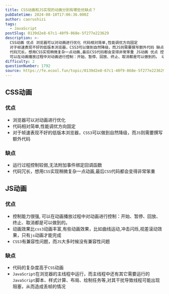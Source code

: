 ```yaml
---
title: CSS动画和JS实现的动画分别有哪些优缺点？
pubDatetime: 2024-08-10T17:06:36.000Z
author: caorushizi
tags:
  - JavaScript
postSlug: 0139d2e8-67c1-40f9-868e-5f277e223629
description: >-
  CSS动画 优点 浏览器可以对动画进行优化 代码相对简单,性能调优方向固定
  对于帧速表现不好的低版本浏览器，CSS3可以做到自然降级，而JS则需要撰写额外代码 缺点 运行过程控制较弱,无法附加事件绑定回调函数
  代码冗长，想用CSS实现稍微复杂一点动画,最后CSS代码都会变得非常笨重 JS动画 优点 控制能力很强,
  可以在动画播放过程中对动画进行控制：开始、暂停、回放、终止、取消都是可以做到的。 动
difficulty: 2
questionNumber: 1792
source: https://fe.ecool.fun/topic/0139d2e8-67c1-40f9-868e-5f277e223629
---
```


## CSS动画

### 优点

- 浏览器可以对动画进行优化
- 代码相对简单,性能调优方向固定
- 对于帧速表现不好的低版本浏览器，`CSS3`可以做到自然降级，而`JS`则需要撰写额外代码

### 缺点

- 运行过程控制较弱,无法附加事件绑定回调函数
- 代码冗长，想用`CSS`实现稍微复杂一点动画,最后`CSS`代码都会变得非常笨重

## JS动画

### 优点

- 控制能力很强, 可以在动画播放过程中对动画进行控制：开始、暂停、回放、终止、取消都是可以做到的。
- 动画效果比`css3`动画丰富,有些动画效果，比如曲线运动,冲击闪烁,视差滚动效果，只有`js`动画才能完成
- `CSS3`有兼容性问题，而`JS`大多时候没有兼容性问题

### 缺点

- 代码的复杂度高于`CSS`动画
- `JavaScript`在浏览器的主线程中运行，而主线程中还有其它需要运行的`JavaScript`脚本、样式计算、布局、绘制任务等,对其干扰导致线程可能出现阻塞，从而造成丢帧的情况
